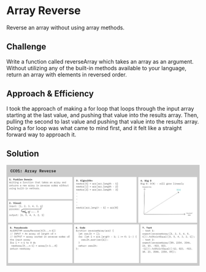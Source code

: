 # Array Reverse

Reverse an array without using array methods.

## Challenge

Write a function called reverseArray which takes an array as an argument. Without utilizing any of the built-in methods available to your language, return an array with elements in reversed order.

## Approach & Efficiency

I took the approach of making a for loop that loops through the input array starting at the last value, and pushing that value into the results array. Then, pulling the second to last value and pushing that value into the results array. Doing a for loop was what came to mind first, and it felt like a straight forward way to approach it.

## Solution

![whiteboard](../assets/ArrayReverse.jpg)
